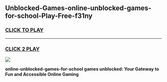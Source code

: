
## Unblocked-Games-online-unblocked-games-for-school-Play-Free-f31ny
<h3>
<a href="https://premium76.site?title=online-unblocked-games-for-school&ref=22A">CLICK TO PLAY</a></h3>
<hr>

<h3>
<a href="https://premium76.site?title=online-unblocked-games-for-school&ref=22A">CLICK 2 PLAY</a>
  
</h3>

<a href="https://premium76.site?title=online-unblocked-games-for-school&ref=22A"><img src="https://clearcache.store/games.png"></a>


**online-unblocked-games-for-school games unblocked: Your Gateway to Fun and Accessible Online Gaming**
